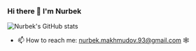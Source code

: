 ### Hi there 👋 I'm Nurbek

![Nurbek's GitHub stats](https://github-readme-stats.vercel.app/api?username=NurbekMakhmudov&show_icons=true&theme=dracula&show=reviews,discussions_started,discussions_answered)

- 📫 How to reach me: nurbek.makhmudov.93@gmail.com 🕸
